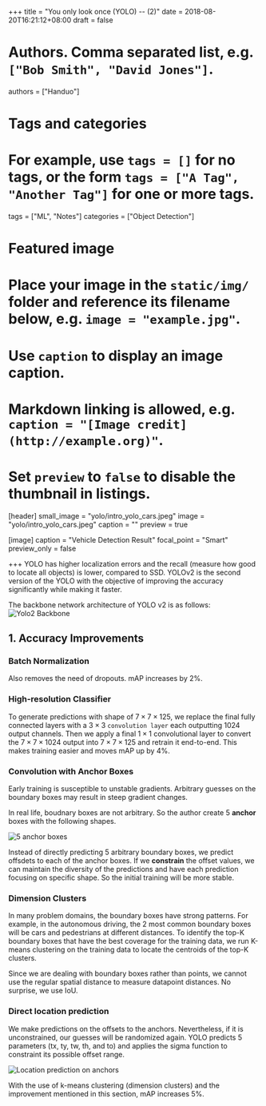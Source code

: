 +++
title = "You only look once (YOLO) -- (2)"
date = 2018-08-20T16:21:12+08:00
draft = false

# Authors. Comma separated list, e.g. `["Bob Smith", "David Jones"]`.
authors = ["Handuo"]

# Tags and categories
# For example, use `tags = []` for no tags, or the form `tags = ["A Tag", "Another Tag"]` for one or more tags.
tags = ["ML", "Notes"]
categories = ["Object Detection"]

# Featured image
# Place your image in the `static/img/` folder and reference its filename below, e.g. `image = "example.jpg"`.
# Use `caption` to display an image caption.
#   Markdown linking is allowed, e.g. `caption = "[Image credit](http://example.org)"`.
# Set `preview` to `false` to disable the thumbnail in listings.
[header]
small_image = "yolo/intro_yolo_cars.jpeg"
image = "yolo/intro_yolo_cars.jpeg"
caption = ""
preview = true

[image]
 caption = "Vehicle Detection Result"
 focal_point = "Smart"
 preview_only = false

+++
YOLO has higher localization errors and the recall (measure how good to locate all objects) is lower, compared to SSD. YOLOv2 is the second version of the YOLO with the objective of improving the accuracy significantly while making it faster.

The backbone network architecture of YOLO v2 is as follows:
![Yolo2 Backbone](/img/yolo/yolo2_net.jpg)

## 1. Accuracy Improvements

### Batch Normalization

Also removes the need of dropouts. mAP increases by 2%.

### High-resolution Classifier

To generate predictions with shape of $7\times 7 \times 125$, we replace the final fully connected layers with a  $3\times 3$ `convolution layer` each outputting 1024 output channels. Then we apply a final $1\times 1$ convolutional layer to convert the $7\times 7 \times 1024$ output into $7\times 7 \times 125$ and retrain it end-to-end. This makes training easier and moves mAP up by 4%.

### Convolution with Anchor Boxes

Early training is susceptible to unstable gradients. Arbitrary guesses on the boundary boxes may result in steep gradient changes.

In real life, boudnary boxes are not arbitrary. So the author create 5 **anchor** boxes with the following shapes.

![5 anchor boxes](/img/yolo/anchor_box.jpeg)

Instead of directly predicting 5 arbitrary boundary boxes, we predict offsdets to each of the anchor boxes. If we **constrain** the offset values, we can maintain the diversity of the predictions and have each prediction focusing on specific shape. So the initial training will be more stable.

### Dimension Clusters

In many problem domains, the boundary boxes have strong patterns. For example, in the autonomous driving, the 2 most common boundary boxes will be cars and pedestrians at different distances. To identify the top-K boundary boxes that have the best coverage for the training data, we run K-means clustering on the training data to locate the centroids of the top-K clusters.

Since we are dealing with boundary boxes rather than points, we cannot use the regular spatial distance to measure datapoint distances. No surprise, we use IoU.

### Direct location prediction

We make predictions on the offsets to the anchors. Nevertheless, if it is unconstrained, our guesses will be randomized again. YOLO predicts 5 parameters (tx, ty, tw, th, and to) and applies the sigma function to constraint its possible offset range.

![Location prediction on anchors](/img/yolo/yolo2_location_predict.jpeg)

With the use of k-means clustering (dimension clusters) and the improvement mentioned in this section, mAP increases 5%.


